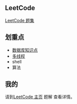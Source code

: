 ## LeetCode
[LeetCode 题集](https://leetcode-cn.com/problemset/all/)

## 划重点
- [数据库知识点](https://github.com/jast90/leetcode/blob/master/database.md)
- [多线程](https://github.com/jast90/LeetCode/blob/master/multi-thread.md)
- shell
- 算法

## 我的
请到[LeetCode 主页](https://leetcode-cn.com/u/jast-zhang/) 题解 查看详情。
